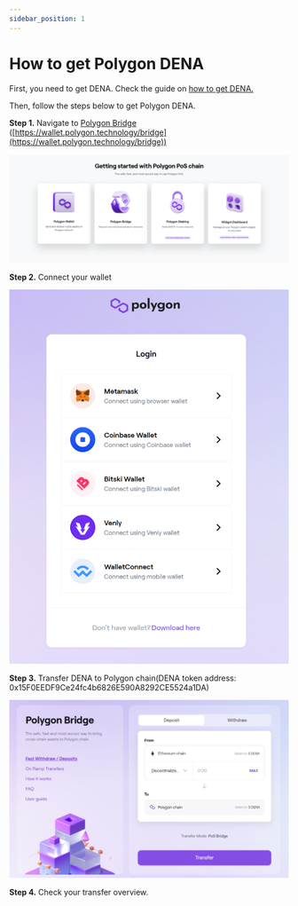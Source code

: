 ```yaml
---
sidebar_position: 1
---
```



# How to get Polygon DENA

First, you need to get DENA. Check the guide on [how to get DENA.](https://www.notion.so/Deposit-DENA-to-Metaverse-9d0372311140497f93bf40176a9095db)

Then, follow the steps below to get Polygon DENA.

**Step 1.** Navigate to [Polygon Bridge](https://wallet.polygon.technology/bridge) ([https://wallet.polygon.technology/bridge](https://wallet.polygon.technology/bridge))

![1.png](./assets/how-to-get-polygon-dena/1.png)

**Step 2.** Connect your wallet

![2.png](./assets/how-to-get-polygon-dena/2.png)

**Step 3.** Transfer DENA to Polygon chain(DENA token address: 0x15F0EEDF9Ce24fc4b6826E590A8292CE5524a1DA)

![how to get polygon dena.jpg](./assets/how-to-get-polygon-dena/how_to_get_polygon_dena.jpg)

**Step 4.** Check your transfer overview.
